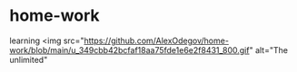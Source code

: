 # home-work
learning
<img src="https://github.com/AlexOdegov/home-work/blob/main/u_349cbb42bcfaf18aa75fde1e6e2f8431_800.gif" alt="The unlimited"
